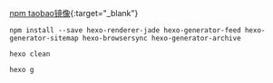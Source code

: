
[npm taobao镜像](https://blog.csdn.net/shangrila_kun/article/details/89633374){:target="_blank"}



```
npm install --save hexo-renderer-jade hexo-generator-feed hexo-generator-sitemap hexo-browsersync hexo-generator-archive
```


```
hexo clean

hexo g
```
